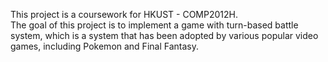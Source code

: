 This project is a coursework for HKUST - COMP2012H.<br>
The goal of this project is to implement a game with turn-based battle system, which is a system that has been adopted by various popular video games, including Pokemon and Final Fantasy.<br>
